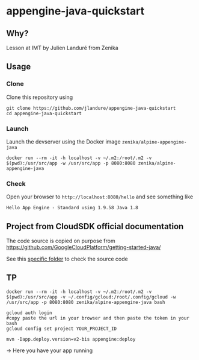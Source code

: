 # appengine-java-quickstart

## Why?

Lesson at IMT by Julien Landuré from Zenika

## Usage

### Clone 

Clone this repository using

```
git clone https://github.com/jlandure/appengine-java-quickstart
cd appengine-java-quickstart
```

### Launch

Launch the devserver using the Docker image `zenika/alpine-appengine-java`

```
docker run --rm -it -h localhost -v ~/.m2:/root/.m2 -v $(pwd):/usr/src/app -w /usr/src/app -p 8080:8080 zenika/alpine-appengine-java
```

### Check

Open your browser to `http://localhost:8080/hello` and see something like 

```
Hello App Engine - Standard using 1.9.58 Java 1.8
```

## Project from CloudSDK official documentation

The code source is copied on purpose from https://github.com/GoogleCloudPlatform/getting-started-java/

See this [specific folder](https://github.com/GoogleCloudPlatform/getting-started-java/tree/master/appengine-standard-java8/helloworld) to check the source code

## TP

```
docker run --rm -it -h localhost -v ~/.m2:/root/.m2 -v $(pwd):/usr/src/app -v ~/.config/gcloud:/root/.config/gcloud -w /usr/src/app -p 8080:8080 zenika/alpine-appengine-java bash
```

```
gcloud auth login
#copy paste the url in your browser and then paste the token in your bash
gcloud config set project YOUR_PROJECT_ID
```

```
mvn -Dapp.deploy.version=v2-bis appengine:deploy
```

-> Here you have your app running